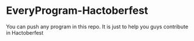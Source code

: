# EveryProgram-Hactoberfest
You can push any program in this repo. It is just to help you guys contribute in Hactoberfest
